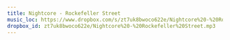 ```yaml
---
title: Nightcore - Rockefeller Street
music_loc: https://www.dropbox.com/s/zt7uk8bwoco622e/Nightcore%20-%20Rockefeller%20Street.mp3?dl=0
dropbox_id: zt7uk8bwoco622e/Nightcore%20-%20Rockefeller%20Street.mp3
---
```


